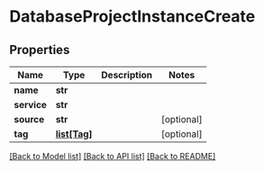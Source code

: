 # DatabaseProjectInstanceCreate

## Properties
Name | Type | Description | Notes
------------ | ------------- | ------------- | -------------
**name** | **str** |  | 
**service** | **str** |  | 
**source** | **str** |  | [optional] 
**tag** | [**list[Tag]**](Tag.md) |  | [optional] 

[[Back to Model list]](../README.md#documentation-for-models) [[Back to API list]](../README.md#documentation-for-api-endpoints) [[Back to README]](../README.md)


